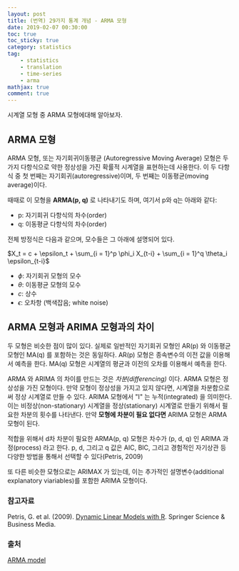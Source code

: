 ```yaml
---
layout: post
title: (번역) 29가지 통계 개념 - ARMA 모형
date: 2019-02-07 00:30:00
toc: true
toc_sticky: true
category: statistics
tag:
    - statistics
    - translation
    - time-series
    - arma
mathjax: true
comment: true
---
```


시계열 모형 중 ARMA 모형에대해 알아보자.

## ARMA 모형

ARMA 모형, 또는 자기회귀이동평균 (Autoregressive Moving Average) 모형은 두 가지 다항식으로
약한 정상성을 가진 확률적 시계열을 표현하는데 사용한다.
이 두 다항식 중 첫 번째는 자기회귀(autoregressive)이며, 두 번째는 이동평균(moving average)이다.

때때로 이 모형을 **ARMA(p, q)** 로 나타내기도 하며, 여기서 p와 q는 아래와 같다:

* p: 자기회귀 다항식의 차수(order)
* q: 이동평균 다항식의 차수(order)

전체 방정식은 다음과 같으며, 모수들은 그 아래에 설명되어 있다.

$X_t = c + \epsilon_t + \sum_{i = 1}^p \phi_i X_{t-i} + \sum_{i = 1}^q \theta_i \epsilon_{t-i}$

* $\phi$: 자기회귀 모형의 모수
* $\theta$: 이동평균 모형의 모수
* $c$: 상수
* $\epsilon$: 오차항 (백색잡음; white noise)

## ARMA 모형과 ARIMA 모형과의 차이

두 모형은 비슷한 점이 많이 있다.
실제로 일반적인 자기회귀 모형인 AR(p) 와 이동평균 모형인 MA(q) 를 포함하는 것은 동일하다.
AR(p) 모형은 종속변수의 이전 값을 이용해서 예측을 한다.
MA(q) 모형은 시계열의 평균과 이전의 오차를 이용해서 예측을 한다.

ARMA 와 ARIMA 의 차이를 만드는 것은 *차분(differencing)* 이다.
ARMA 모형은 정상성을 가진 모형이다.
만약 모형이 정상성을 가지고 있지 않다면, 시계열을 차분함으로써 정상 시계열로 만들 수 있다.
ARIMA 모형에서 "I" 는 누적(integrated) 을 의미한다.
이는 비정상(non-stationary) 시계열을 정상(stationary) 시계열로 만들기 위해서 필요한 차분의 횟수를 나타낸다.
만약 **모형에 차분이 필요 없다면** ARIMA 모형은 ARMA 모형이 된다.

적합을 위해서 d차 차분이 필요한 ARMA(p, q) 모형은 차수가 (p, d, q) 인 ARIMA 과정(process) 라고 한다.
p, d, 그리고 q 값은 AIC, BIC, 그리고 경험적인 자기상관 등 다양한 방법을 통해서 선택할 수 있다(Petris, 2009)

또 다른 비슷한 모형으로는 ARIMAX 가 있는데, 이는 추가적인 설명변수(additional explanatory viariables)를 포함한 ARIMA 모형이다.

### 참고자료

Petris, G. et al. (2009). [Dynamic Linear Models with R](https://books.google.co.kr/books?id=VCt3zVq8TO8C&redir_esc=y). Springer Science & Business Media.

### 출처

[ARMA model](https://www.statisticshowto.datasciencecentral.com/arma-model/)
